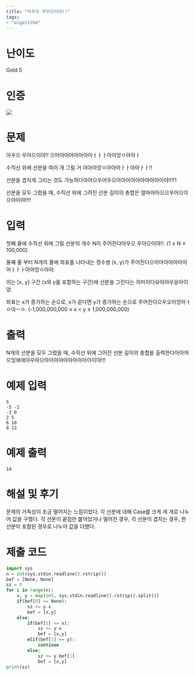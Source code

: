 ```yaml
---
title: "아우으 우아으이야!!"
tags:
- "algorithm"
---
```


# 난이도
Gold 5

# 인증
![](https://bmchun00.github.io/assets/algo/week7-6.png)

# 문제
아우으 우아으이야!! 으어아아아아아아아ㅏㅏㅏ아아앙ㅇ아아ㅏ

수직선 위에 선분을 여러 개 그릴 거 야아아앙ㅇ아아아ㅏㅏ아아ㅏㅏ!!

선분을 겹치게 그리는 것도 가능하다아어으우어우으아아아아아아아아아이야!!!!1

선분을 모두 그렸을 때, 수직선 위에 그려진 선분 길이의 총합은 얼마아아으으우어으이으야이야!!!!

# 입력
첫째 줄에 수직선 위에 그릴 선분의 개수 N이 주어진다아우으 우아으이야!!. (1 ≤ N ≤ 100,000)

둘째 줄 부터 N개의 줄에 좌표를 나타내는 정수쌍 (x, y)가 주어진다으어아아아아아아아ㅏㅏㅏ아아앙ㅇ아아.

이는 [x, y] 구간 (x와 y를 포함하는 구간)에 선분을 그린다는 의미이다유아아우응아이양. 

좌표는 x가 증가하는 순으로, x가 같다면 y가 증가하는 순으로 주어진다으우오아앙아ㅓㅇ아ㅡㅇ. (-1,000,000,000 ≤ x < y ≤ 1,000,000,000)

# 출력
N개의 선분을 모두 그렸을 때, 수직선 위에 그어진 선분 길이의 총합을 출력한다아아어으잉에애야우아으아이아야아아아아아아이야!!!

# 예제 입력
```
5
-5 -2
-3 0
2 5
6 10
8 12
```

# 예제 출력
```
14
```

# 해설 및 후기
문제의 가독성이 조금 떨어지는 느낌이었다. 각 선분에 대해 Case를 크게 세 개로 나누어 값을 구했다.
각 선분이 끝점만 붙어있거나 떨어진 경우, 각 선분이 겹치는 경우, 한 선분이 포함된 경우로 나누어 값을 더했다.

# 제출 코드
```py
import sys
n = int(sys.stdin.readline().rstrip())
bef = [None, None]
sz = 0
for i in range(n):
    x, y = map(int, sys.stdin.readline().rstrip().split())
    if(bef[0] == None):
        sz += y-x
        bef = [x,y]
    else:
        if(bef[1] <= x):
            sz += y-x
            bef = [x,y]
        elif(bef[1] >= y):
            continue
        else:
            sz += y-bef[1]
            bef = [x,y]
print(sz)
```